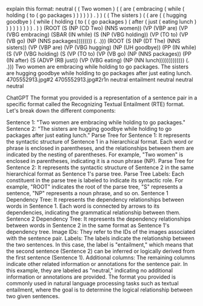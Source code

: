 explain this format: neutral	( ( Two women ) ( ( are ( embracing ( while ( holding ( to ( go packages ) ) ) ) ) ) . ) )	( ( The sisters ) ( ( are ( ( hugging goodbye ) ( while ( holding ( to ( ( go packages ) ( after ( just ( eating lunch ) ) ) ) ) ) ) ) ) . ) )	(ROOT (S (NP (CD Two) (NNS women)) (VP (VBP are) (VP (VBG embracing) (SBAR (IN while) (S (NP (VBG holding)) (VP (TO to) (VP (VB go) (NP (NNS packages)))))))) (. .)))	(ROOT (S (NP (DT The) (NNS sisters)) (VP (VBP are) (VP (VBG hugging) (NP (UH goodbye)) (PP (IN while) (S (VP (VBG holding) (S (VP (TO to) (VP (VB go) (NP (NNS packages)) (PP (IN after) (S (ADVP (RB just)) (VP (VBG eating) (NP (NN lunch))))))))))))) (. .)))	Two women are embracing while holding to go packages.	The sisters are hugging goodbye while holding to go packages after just eating lunch.	4705552913.jpg#2	4705552913.jpg#2r1n	neutral	entailment	neutral	neutral	neutral

ChatGPT
The format you provided is a representation of a sentence pair in a specific format called the Recognizing Textual Entailment (RTE) format. Let's break down the different components:

Sentence 1: "Two women are embracing while holding to go packages."
Sentence 2: "The sisters are hugging goodbye while holding to go packages after just eating lunch."
Parse Tree for Sentence 1: It represents the syntactic structure of Sentence 1 in a hierarchical format. Each word or phrase is enclosed in parentheses, and the relationships between them are indicated by the nesting of parentheses. For example, "Two women" is enclosed in parentheses, indicating it is a noun phrase (NP).
Parse Tree for Sentence 2: It represents the syntactic structure of Sentence 2 in the same hierarchical format as Sentence 1's parse tree.
Parse Tree Labels: Each constituent in the parse tree is labeled to indicate its syntactic role. For example, "ROOT" indicates the root of the parse tree, "S" represents a sentence, "NP" represents a noun phrase, and so on.
Sentence 1 Dependency Tree: It represents the dependency relationships between words in Sentence 1. Each word is connected by arrows to its dependencies, indicating the grammatical relationship between them.
Sentence 2 Dependency Tree: It represents the dependency relationships between words in Sentence 2 in the same format as Sentence 1's dependency tree.
Image IDs: They refer to the IDs of the images associated with the sentence pair.
Labels: The labels indicate the relationship between the two sentences. In this case, the label is "entailment," which means that the second sentence (Sentence 2) can be inferred or logically derived from the first sentence (Sentence 1).
Additional columns: The remaining columns indicate other related information or annotations for the sentence pair. In this example, they are labeled as "neutral," indicating no additional information or annotations are provided.
The format you provided is commonly used in natural language processing tasks such as textual entailment, where the goal is to determine the logical relationship between two given sentences.
